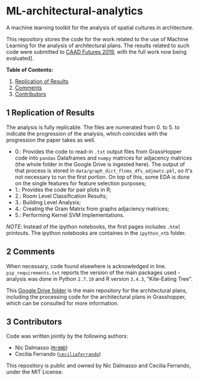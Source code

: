 # ML-architectural-analytics
A machine learning toolkit for the analysis of spatial cultures in architecture.

This repository stores the code for the work related to the use of Machine Learning for the analysis of architectural plans. The results related to such code were submitted to [CAAD Futures 2019](http://caadfutures2019.kaist.ac.kr/), with the full work now being evaluated].

**Table of Contents:**

1. [Replication of Results](#1-replication-of-results)
2. [Comments](#2-comments)
3. [Contributors](#3-contributors)


## 1 Replication of Results

The analysis is fully replicable. 
The files are numerated from 0. to 5. to indicate the progression of the analysis, which coincides with the progression the paper takes as well.

- 0.: Provides the code to read-in `.txt` output files from GrassHopper code into `pandas` Dataframes and `numpy` matrices for adjacency matrices (the whole folder in the Google Drive is ingested here). The output of that process is stored in `data/graph_dict_flnms_dfs_adjmats.pkl`, so it's not necessary to run the first portion. On top of this, some EDA is done on the single features for feature selection purposes;
- 1.: Provides the code for pair plots in R;
- 2.: Room Level Classification Results;
- 3.: Building Level Analysis;
- 4.: Creating the Gram Matrix from graphs adjaciency matrices;
- 5.: Performing Kernel SVM Implementations.

*NOTE*: Instead of the ipython notebooks, the first pages includes `.html` printouts. The ipython notebooks are containes in the `ipython_ntb` folder.

## 2 Comments
When necessary, code found elsewhere is acknowledged in line.
`pip_requirements.txt` reports the version of the main packages used - analysis was done in Python `2.7.10` and R version `3.4.3`, "Kite-Eating Tree".

This [Google Drive folder](https://drive.google.com/open?id=1_OVjXOzue_rNoSBZByl4HItWjew2fO3K) is the main repository for the architectural plans, including the processing code for the architectural plans in Grasshopper, which can be consulted for more information.

## 3 Contributors 
Code was written jointly by the following authors:
- Nic Dalmasso ([`Mr8ND`](https://github.com/Mr8ND))
- Cecilia Ferrando  ([`ceciliaferrando`](https://github.com/ceciliaferrando))

This repository is public and owned by Nic Dalmasso and Cecilia Ferrando, under the MIT License.